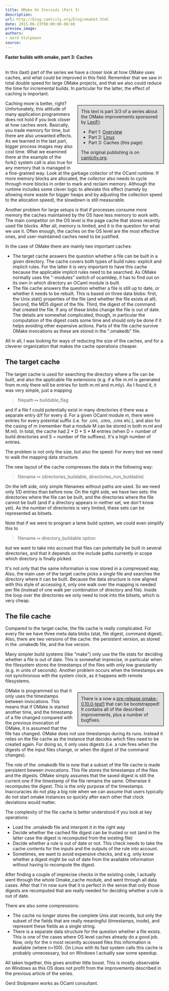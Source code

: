 ```yaml
---
title: OMake On Steroids (Part 3)
description:
url: http://blog.camlcity.org/blog/omake3.html
date: 2015-06-23T00:00:00-00:00
preview_image:
authors:
- Gerd Stolpmann
source:
---
```




<div>
  <b>Faster builds with omake, part 3: Caches</b><br>&nbsp;
</div>

<div>
  
In this (last) part of the series we have a closer look at how OMake uses
caches, and what could be improved in this field. Remember that we saw
in total double speed for large OMake projects, and that we also could
reduce the time for incremental builds. In particular for the latter, the
effect of caching is important.

<cc-field name="maintext">
<div style="float:right; width:50%; border: 1px solid black; padding: 10px; margin-left: 1em; margin-bottom: 1em; margin-top: 1em; background-color: #E0E0E0">
This text is part 3/3 of a series about the OMake improvements
sponsored by <a href="http://lexifi.com">LexiFi</a>:
<ul>
  <li>Part 1: <a href="http://blog.camlcity.org/blog/omake1.html">Overview</a>
  </li><li>Part 2: <a href="http://blog.camlcity.org/blog/omake2.html">Linux</a>
  </li><li>Part 3: Caches (this page)
</li></ul>
The original publishing is on <a href="http://blog.camlcity.org/blog">camlcity.org</a>.
</div>
<p>
Caching more is better, right? Unfortunately, this attitude of many
application programmers does not hold if you look closer at how caches
work. Basically, you trade memory for time, but there are also unwanted
effects. As we learned in the last part, bigger process images may also
cost time. What we examined there at the example of the fork() system
call is also true for any memory that is managed in a fine-grained
way. Look at the garbage collector of the OCaml runtime: If more memory
blocks are allocated, the collector also needs to cycle through more
blocks in order to mark and reclaim memory. Although the runtime includes
some clever logic to alleviate this effect (namely by allowing more waste
for bigger heaps and by adjusting the collection speed to the allocation
speed), the slowdown is still measurable.

</p><p>
Another problem for large setups is that if processes consume more
memory the caches maintained by the OS have less memory to work with.
The main competitor on the OS level is the page cache that stores
recently used file blocks. After all, memory is limited, and it is
the question for what we use it. Often enough, the caches on the OS
level are the most effective ones, and user-maintained caches need
to be justified.

</p><p>
In the case of OMake there are mainly two important caches:

</p><ul>
<li>The target cache answers the question whether a file can be built in
    a given directory. The cache covers both types of build rules: explicit
    and implicit rules. For the latter it is very important to have this
    cache because the applicable implicit rules need to be searched.
    As OMake normally uses the "-modules" switch of ocamldep, it has to
    find out on its own in which directory an OCaml module is built.
</li><li>The file cache answers the question whether a file is still up to date,
    or whether it needs to be rebuilt. This is based on three data blobs:
    first, the Unix.stat() properties of the file (and whether the file
    exists at all). Second, the MD5 digest of the file. Third, the digest
    of the command that created the file. If any of these blobs change
    the file is out of date. The details are somewhat complicated, though,
    in particular the computation of the digest costs some time and should
    only be done if it helps avoiding other expensive actions. Parts of the file
    cache survive OMake invocations as these are stored in the ".omakedb"
    file.
</li></ul>

<p>
All in all, I was looking for ways of reducing the size of the caches, and
for a cleverer organization that makes the cache operations cheaper.

</p><h2>The target cache</h2>

The target cache is used for searching the directory where a file can be
built, and also the applicable file extensions (e.g. if a file m.ml
is generated from m.mly there will be entries for both m.ml and m.mly).
As I found it, it was very simple, just a mapping

<blockquote>
filepath ↦ buildable_flag
</blockquote>

and if a file f could potentially exist in many directories d there
was a separate entry d/f for every d. For a given OCaml module m,
there were entries for every potential suffix (i.e. for .cmi, .cmo, .cmx
etc.), and also for the casing of m (remember that a module M can be
stored in both m.ml and M.ml). In total, the cache had 2 * D * S * M
entries (when D = number of build directories and S = number of file
suffixes). It's a high number of entries.

<p>
The problem is not only the size, but also the speed: For every test
we need to walk the mapping data structure.

</p><p>
The new layout of the cache compresses the data in the following way:

</p><blockquote>
filename ↦ (directories_buildable, directories_non_buildable)
</blockquote>

On the left side, only simple filenames without paths are used. So
we need only 1/D entries than before now. On the right side, we have
two sets: the directories where the file can be built, and the directories
where the file cannot be built (and if a directory appears in neither
set, we don't know yet). As the number of directories is very limited,
these sets can be represented as bitsets.

<p>
Note that if we were to program a lame build system, we could even
simplify this to

</p><blockquote>
filename ↦ directory_buildable option
</blockquote>

but we want to take into account that files can potentially be built in
several directories, and that it depends on the include paths currently
in scope which directory is finally picked.

<p>
It's not only that the same information is now stored in a compressed
way. Also, the main user of the target cache picks a single file and
searches the directory where it can be built. Because the data structure
is now aligned with this style of accessing it, only one walk over the
mapping is needed per file (instead of one walk per combination of directory
and file). Inside the loop over the directories we only need to look into
the bitsets, which is very cheap.



</p><h2>The file cache</h2>

Compared to the target cache, the file cache is really complicated. For
every file we have three meta data blobs (stat, file digest, command
digest). Also, there are two versions of the cache: the persistent
version, as stored in the .omakedb file, and the live version.

<p>
Many simpler build systems (like "make") only use the file stats for
deciding whether a file is out of date. This is somewhat imprecise,
in particular when the filesystem stores the timestamps of the files
with only low granularity (e.g. in units of seconds). Another problem
occurs when the timestamps are not synchronous with the system clock,
as it happens with remote filesystems.

</p><div style="float:right; width:50%; border: 1px solid black; padding: 10px; margin-left: 1em; margin-top: 1em; background-color: #E0E0E0">
There is a now a <a href="https://github.com/gerdstolpmann/omake-fork/tags">pre-release omake-0.10.0-test1</a> that can be bootstrapped! It contains all
of the described improvements, plus a number of bugfixes.
</div>

<p>
OMake is programmed so that it only uses the timestamps between
invocations. This means that if OMake is started another time, and the
timestamp of a file changed compared with the previous invocation of
OMake, it is assumed that the file has changed. OMake does not use
timestamps during its runs. Instead it relies on the file cache as the
instance that decides which files need to be created again. For doing
so, it only uses digests (i.e. a rule fires when the digests of the
input files change, or when the digest of the command changes).

</p><p>
The role of the .omakedb file is now that a subset of the file cache
is made persistent beween invocations. This file stores the timestamps
of the files and the digests. OMake simply assumes that the saved digest
is still the current one if the timestamp of the file remains the same.
Otherwise it recomputes the digest. This is the only purpose of the
timestamps. Inaccuracies do not play a big role when we can assume that
users typically do not start omake instances so quickly after each other
that clock deviations would matter.

</p><p>
The complexity of the file cache is better understood if you look at
key operations:

</p><ul>
  <li>Load the .omakedb file and interpret it in the right way
  </li><li>Decide whether the cached file digest can be trusted or not
      (and in the latter case the digest is recomputed from the existing
      file)
  </li><li>Decide whether a rule is out of date or not. This check needs
      to take the cache contents for the inputs and the outputs of
      the rule into account.
  </li><li>Sometimes, we want to avoid expensive checks, and e.g. only know
      whether a digest might be out of date from the available information
      without having to recompute the digest.
</li></ul>

<p>
After finding a couple of imprecise checks in the existing code, I
actually went through the whole Omake_cache module, and went through
all data cases. After that I'm now sure that it is perfect in the sense
that only those digests are recomputed that are really needed for
deciding whether a rule is out of date.

</p><p>
There are also some compressions:

</p><ul>
  <li>The cache no longer stores the complete Unix.stat records, but only
      the subset of the fields that are really meaningful (timestamps, inode),
      and represent these fields as a single string.
  </li><li>There is a separate data structure for the question whether a file
      exists. This is one of the cases where OS level caches already do a
      good job. Now, only for the n most recently accessed files this
      information is available (where n=100). On Linux with its fast system
      calls this cache is probably unnecessary, but on Windows I actually saw some
      speedup.
</li></ul>

<p>
All taken together, this gives another little boost. This is mostly observable
on Windows as this OS does not profit from the improvements described in the
previous article of the series.

<img src="http://blog.camlcity.org/files/img/blog/omake3_bug.gif" width="1" height="1">
</p></cc-field>
</div>

<div>
  
</div>

<div>
  Gerd Stolpmann works as OCaml consultant.

</div>

<div>
  
</div>


          
